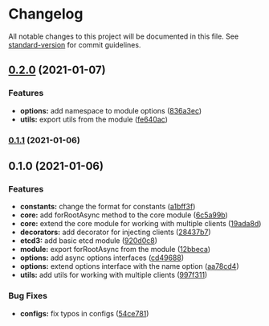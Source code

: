 # Changelog

All notable changes to this project will be documented in this file. See [standard-version](https://github.com/conventional-changelog/standard-version) for commit guidelines.

## [0.2.0](https://github.com/aleksandryackovlev/nestjs-etcd/compare/v0.1.1...v0.2.0) (2021-01-07)


### Features

* **options:** add namespace to module options ([836a3ec](https://github.com/aleksandryackovlev/nestjs-etcd/commit/836a3ecdea504f4904a19c245bcfc1cadbdff05d))
* **utils:** export utils from the module ([fe640ac](https://github.com/aleksandryackovlev/nestjs-etcd/commit/fe640acb8dc19bd2ddcd37d642cb7a0576bbaa3a))

### [0.1.1](https://github.com/aleksandryackovlev/nestjs-etcd/compare/v0.1.0...v0.1.1) (2021-01-06)

## 0.1.0 (2021-01-06)


### Features

* **constants:** change the format for constants ([a1bff3f](https://github.com/aleksandryackovlev/nestjs-etcd/commit/a1bff3fa2671db487db2b8fc7a5652a83c2dadba))
* **core:** add forRootAsync method to the core module ([6c5a99b](https://github.com/aleksandryackovlev/nestjs-etcd/commit/6c5a99b26c66be469a080f37b8e348e978984a4d))
* **core:** extend the core module for working with multiple clients ([19ada8d](https://github.com/aleksandryackovlev/nestjs-etcd/commit/19ada8d6b92bc2c72919fdc03790c3e401b87185))
* **decorators:** add decorator for injecting clients ([28437b7](https://github.com/aleksandryackovlev/nestjs-etcd/commit/28437b7fee64f6f997b2c44f0ea820feebfb4945))
* **etcd3:** add basic etcd module ([920d0c8](https://github.com/aleksandryackovlev/nestjs-etcd/commit/920d0c8e2c7db380dd30aedb0888473d83a6b7e1))
* **module:** export forRootAsync from the module ([12bbeca](https://github.com/aleksandryackovlev/nestjs-etcd/commit/12bbeca3db5d5a7880dd6593cad2e924c4a01dcf))
* **options:** add async options interfaces ([cd49688](https://github.com/aleksandryackovlev/nestjs-etcd/commit/cd496883d83f3b4d66b82e706f01ce7964e401ed))
* **options:** extend options interface with the name option ([aa78cd4](https://github.com/aleksandryackovlev/nestjs-etcd/commit/aa78cd4d1fe7f710bc9c573e13b7d3eff208ab78))
* **utils:** add utils for working with multiple clients ([997f311](https://github.com/aleksandryackovlev/nestjs-etcd/commit/997f311915528f39e71891602314db83d3785de1))


### Bug Fixes

* **configs:** fix typos in configs ([54ce781](https://github.com/aleksandryackovlev/nestjs-etcd/commit/54ce781b859609b3afee528fa281a2543b8d215e))
